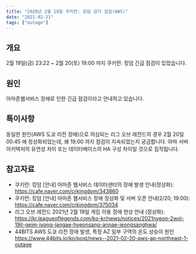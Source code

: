 ```yaml
---
title: "2020년 2월 19일 쿠키런: 킹덤 장기 점검(AWS)"
date: "2021-02-21"
tags: ["outage"]
---
```


## 개요

2월 19일(금) 23:22 ~ 2월 20(토) 19:00 까지 쿠키런: 킹덤 긴급 점검이 있었습니다.

## 원인

아마존웹서비스 장애로 인한 긴급 점검이라고 안내하고 있습니다.

## 특이사항

동일한 원인(AWS 도쿄 리전 장애)으로 의심되는 리그 오브 레전드의 경우 2월 20일 00:45 에 정상화되었는데, 왜 19:00 까지
점검이 지속되었는지 궁금합니다. 아마 서버 아키텍처의 유연성 차이 또는 데이터베이스의 HA 구성 차이일 것으로 짐작됩니다.

## 참고자료

- 쿠키런: 킹덤 [안내] 아마존 웹서비스 데이터센터의 장애 발생 안내(정상화): https://cafe.naver.com/crkingdom/343860
- 쿠키런: 킹덤 [안내] 아마존 웹서비스 장애 정상화 및 서버 오픈 안내(2/20, 19:00): https://cafe.naver.com/crkingdom/375034
- 리그 오브 레전드 2021년 2월 19일 게임 이용 장애 현상 안내 (정상화): https://kr.leagueoflegends.com/ko-kr/news/notices/2021nyeon-2wol-19il-geim-iyong-jangae-hyeonsang-annae-jeongsanghwa/
- 44BITS AWS 도쿄 리전 장애 발생, 특정 AZ 일부 구역의 온도 상승이 원인 https://www.44bits.io/ko/post/news--2021-02-20-aws-ap-northeast-1-outage
